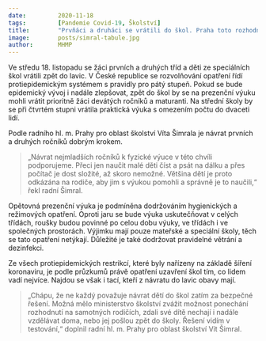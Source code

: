 ```yaml
---
date:         2020-11-18
tags:         [Pandemie Covid-19, Školství]
title:        "Prvňáci a druháci se vrátili do škol. Praha toto rozhodnutí podporuje"
image: 	      posts/simral-tabule.jpg
author:       MHMP
---
```


Ve středu 18. listopadu se žáci prvních a druhých tříd a děti ze speciálních škol vrátili zpět do lavic. V České republice se rozvolňování opatření řídí protiepidemickým systémem s pravidly pro pátý stupeň. Pokud se bude epidemický vývoj i nadále zlepšovat, zpět do škol by se na prezenční výuku mohli vrátit prioritně žáci devátých ročníků a maturanti. Na střední školy by se při čtvrtém stupni vrátila praktická výuka s omezením počtu do dvaceti lidí.

Podle radního hl. m. Prahy pro oblast školství Víta Šimrala je návrat prvních a druhých ročníků dobrým krokem. 

> „Návrat nejmladších ročníků k fyzické výuce v této chvíli podporujeme. Přeci jen naučit malé děti číst a psát na dálku a přes počítač je dost složité, až skoro nemožné. Většina dětí je proto odkázána na rodiče, aby jim s výukou pomohli a správně je to naučili,“ řekl radní Šimral.

Opětovná prezenční výuka je podmíněna dodržováním hygienických a režimových opatření. Oproti jaru se bude výuka uskutečňovat v celých třídách, roušky budou povinné po celou dobu výuky, ve třídách i ve společných prostorách. Výjimku mají pouze mateřské a speciální školy, těch se tato opatření netýkají. Důležité je také dodržovat pravidelné větrání a dezinfekci.

Ze všech protiepidemických restrikcí, které byly nařízeny na základě šíření koronaviru, je podle průzkumů právě opatření uzavření škol tím, co lidem vadí nejvíce. Najdou se však i tací, kteří z návratu do lavic obavy mají. 

> „Chápu, že ne každý považuje návrat dětí do škol zatím za bezpečné řešení. Možná mělo ministerstvo školství zvážit možnost ponechání rozhodnutí na samotných rodičích, zdali své dítě nechají i nadále vzdělávat doma, nebo jej pošlou zpět do školy. Řešení vidím v testování,“ doplnil radní hl. m. Prahy pro oblast školství Vít Šimral.
